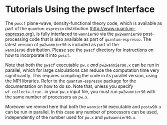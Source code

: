 # Tutorials Using the pwscf Interface

The `pwscf` plane-wave, density-functional theory code,
which is available as part of the
`quantum-espresso` distribution
(<http://www.quantum-espresso.org>), is fully interfaced to
`wannier90` via the `pw2wannier90` post-processing code that is also
available as part of `quantum-espresso`. The latest version
of `pw2wannier90` is included as part of the `wannier90` distribution.
Please see the `pwscf` directory for instructions on how to incorporate
it into `pwscf`.

Note that both the `pwscf` executable `pw.x` *and* `pw2wannier90.x` can
be run in parallel, which for large calculations can reduce the
computation time very significantly. This requires compiling the code in
its parallel version, using the MPI libraries. Refer to the
`quantum-espresso` package for the documentation on how to
do so. Note that, unless you specify `wf_collect=.true.` in your `pw.x`
input file, you must run `pw2wannier90` with the same number of
processors as `pw.x`.

Moreover we remind here that both the `wannier90` executable and
`postw90.x` can be run in parallel. In this case any number of
processors can be used, independently of the number used for `pw.x` and
`pw2wannier90.x`.
